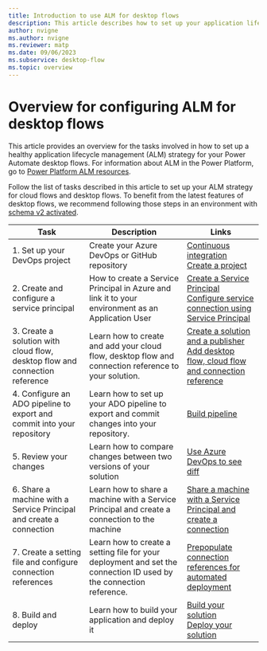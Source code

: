 ```yaml
---
title: Introduction to use ALM for desktop flows
description: This article describes how to set up your application lifecycle management (ALM) for desktop flows.
author: nvigne
ms.author: nvigne
ms.reviewer: matp
ms.date: 09/06/2023
ms.subservice: desktop-flow
ms.topic: overview
---
```


# Overview for configuring ALM for desktop flows

This article provides an overview for the tasks involved in how to set up a healthy application lifecycle management (ALM) strategy for your Power Automate desktop flows. For information about ALM in the Power Platform, go to [Power Platform ALM resources](/power-platform/alm/).

Follow the list of tasks described in this article to set up your ALM strategy for cloud flows and desktop flows. To benefit from the latest features of desktop flows, we recommend following those steps in an environment with [schema v2 activated](/power-automate/desktop-flows/schema).


| Task  |  Description  | Links |
|-------|---------------|-------|
|1. Set up your DevOps project | Create your Azure DevOps or GitHub repository | [Continuous integration](/power-platform/alm/basics-alm#continuous-integration-and-deployment) <br> [Create a project](/azure/devops/pipelines/get-started/pipelines-sign-up#create-a-project) |
| 2. Create and configure a service principal | How to create a Service Principal in Azure and link it to your environment as an Application User | [Create a Service Principal](/power-automate/desktop-flows/machines-silent-registration) <br>[Configure service connection using Service Principal](/power-platform/alm/devops-build-tools#configure-service-connections-using-a-service-principal)
| 3. Create a solution with cloud flow, desktop flow and connection reference | Learn how to create and add your cloud flow, desktop flow and connection reference to your solution. | [Create a solution and a publisher](/power-platform/alm/solution-concepts-alm#solution-lifecycle) <br> [Add desktop flow, cloud flow and connection reference](./alm-solution.md)|
| 4. Configure an ADO pipeline to export and commit into your repository | Learn how to set up your ADO pipeline to export and commit changes into your repository. | [Build pipeline](/power-platform/alm/devops-build-tool-tasks#build-pipeline-export-solution-from-development)|
| 5. Review your changes | Learn how to compare changes between two versions of your solution | [Use Azure DevOps to see diff](./alm-diff.md) |
| 6. Share a machine with a Service Principal and create a connection | Learn how to share a machine with a Service Principal and create a connection to the machine | [Share a machine with a Service Principal and create a connection](./alm-connection.md)|
| 7. Create a setting file and configure connection references | Learn how to create a setting file for your deployment and set the connection ID used by the connection reference. | [Prepopulate connection references for automated deployment](/power-platform/alm/conn-ref-env-variables-build-tools)
| 8. Build and deploy | Learn how to build your application and deploy it | [Build your solution](/power-platform/alm/devops-build-tool-tasks#build-pipeline-build-a-managed-solution) <br> [Deploy your solution](/power-platform/alm/devops-build-tool-tasks#release-pipeline-deploy-to-a-production-environment-prod)|